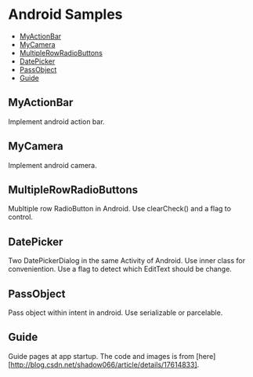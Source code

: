 # Android Samples

- [MyActionBar](#myactionbar)
- [MyCamera](#mycamera)
- [MultipleRowRadioButtons](#multipleRowRadioButtons)
- [DatePicker](#datePicker)
- [PassObject](#passObject)
- [Guide](#guide)

## MyActionBar  
<span id="myactionbar"></span>
Implement android action bar.  

## MyCamera  
<span id="mycamera"></span>
Implement android camera.

## MultipleRowRadioButtons
<span id="multipleRowRadioButtons"></span>
Mubltiple row RadioButton in Android. Use clearCheck() and a flag to control. 

## DatePicker
<span id="datePicker"></span>
Two DatePickerDialog in the same Activity of Android. Use inner class for conveniention. Use a flag to detect which EditText should be change.

## PassObject
<span id="passObject"></span>
Pass object within intent in android. Use serializable or parcelable.

## Guide
<span id="guide"></span>
Guide pages at app startup. The code and images is from [here][http://blog.csdn.net/shadow066/article/details/17614833].
